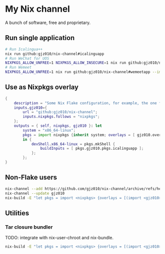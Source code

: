 My Nix channel
==============

A bunch of software, free and proprietary.


Run single application
--------------

```bash
# Run Icalingua++
nix run github:gjz010/nix-channel#icalinguapp
# Run WeChat for UOS
NIXPKGS_ALLOW_UNFREE=1 NIXPKGS_ALLOW_INSECURE=1 nix run github:gjz010/nix-channel#wechat-uos --impure
# Run Wemeet
NIXPKGS_ALLOW_UNFREE=1 nix run github:gjz010/nix-channel#wemeetapp --impure
```

Use as Nixpkgs overlay
--------------

```nix
{
    description = "Some Nix Flake configuration, for example, the one for home-manager.";
    inputs.gjz010={
        url = "github:gjz010/nix-channel";
        inputs.nixpkgs.follows = "nixpkgs";
    };
    outputs = { self, nixpkgs, gjz010 }: let
        system = "x86_64-linux";
        pkgs = import nixpkgs {inherit system; overlays = [ gjz010.overlays.default ]; config.allowUnfree=true;};
        in {
            devShell.x86_64-linux = pkgs.mkShell {
                buildInputs = [ pkgs.gjz010.pkgs.icalinguapp ];
            };
        };
}

```


Non-Flake users
--------------

```bash
nix-channel --add https://github.com/gjz010/nix-channel/archive/refs/heads/main.tar.gz gjz010
nix-channel --update gjz010
nix-build -E "let pkgs = import <nixpkgs> {overlays = [(import <gjz010>)];}; in pkgs.gjz010.pkgs.icalinguapp"
```


Utilities
--------------

### Tar closure bundler

TODO: integrate with nix-user-chroot and nix-bundle.

```bash
nix-build -E "let pkgs = import <nixpkgs> {overlays = [(import <gjz010>)];}; packClosure = pkgs.gjz010.lib.packClosure; in packClosure [pkgs.gcc]"
```